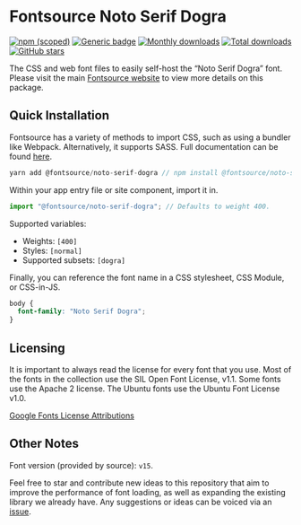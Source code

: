 # Fontsource Noto Serif Dogra

[![npm (scoped)](https://img.shields.io/npm/v/@fontsource/noto-serif-dogra?color=brightgreen)](https://www.npmjs.com/package/@fontsource/noto-serif-dogra) [![Generic badge](https://img.shields.io/badge/fontsource-passing-brightgreen)](https://github.com/fontsource/fontsource) [![Monthly downloads](https://badgen.net/npm/dm/@fontsource/noto-serif-dogra)](https://github.com/fontsource/fontsource) [![Total downloads](https://badgen.net/npm/dt/@fontsource/noto-serif-dogra)](https://github.com/fontsource/fontsource) [![GitHub stars](https://img.shields.io/github/stars/fontsource/fontsource.svg?style=social&label=Star)](https://github.com/fontsource/fontsource/stargazers)

The CSS and web font files to easily self-host the “Noto Serif Dogra” font. Please visit the main [Fontsource website](https://fontsource.org/fonts/noto-serif-dogra) to view more details on this package.

## Quick Installation

Fontsource has a variety of methods to import CSS, such as using a bundler like Webpack. Alternatively, it supports SASS. Full documentation can be found [here](https://fontsource.org/docs/introduction).

```javascript
yarn add @fontsource/noto-serif-dogra // npm install @fontsource/noto-serif-dogra
```

Within your app entry file or site component, import it in.

```javascript
import "@fontsource/noto-serif-dogra"; // Defaults to weight 400.
```

Supported variables:

- Weights: `[400]`
- Styles: `[normal]`
- Supported subsets: `[dogra]`

Finally, you can reference the font name in a CSS stylesheet, CSS Module, or CSS-in-JS.

```css
body {
  font-family: "Noto Serif Dogra";
}
```

## Licensing

It is important to always read the license for every font that you use.
Most of the fonts in the collection use the SIL Open Font License, v1.1. Some fonts use the Apache 2 license. The Ubuntu fonts use the Ubuntu Font License v1.0.

[Google Fonts License Attributions](https://fonts.google.com/attribution)

## Other Notes

Font version (provided by source): `v15`.

Feel free to star and contribute new ideas to this repository that aim to improve the performance of font loading, as well as expanding the existing library we already have. Any suggestions or ideas can be voiced via an [issue](https://github.com/fontsource/fontsource/issues).
